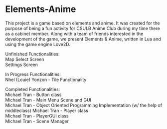 # Elements-Anime
This project is a game based on elements and anime. It was created for the purpose of being a fun activity for CSULB Anime Club during my time there as a cabinet member. Along with a team of friends interested in the development of the game, we present Elements &amp; Anime, written in Lua and using the game engine Love2D.

Unfinished Functionalities:  
Map Select Screen  
Settings Screen  
  
In Progress Functionalities:  
Nhel (Louie) Yonzon - Tile Functionality  
  
Completed Functionalities:  
Michael Tran - Button class  
Michael Tran - Main Menu Scene and GUI  
Michael Tran - Object Oriented Programming Implementation (w/ the help of middleclass)
Michael Tran - Player class  
Michael Tran - PlayerGUI class  
Michael Tran - Scene Manager
